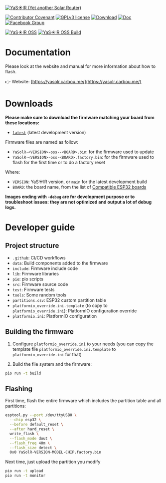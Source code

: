 [![YaS☀️lR (Yet another Solar Router)](https://yasolr.carbou.me/assets/img/logo.png)](https://yasolr.carbou.me/)

[![Contributor Covenant](https://img.shields.io/badge/Contributor%20Covenant-2.1-4baaaa.svg)](code_of_conduct.md)
[![GPLv3 license](https://img.shields.io/badge/License-GPLv3-blue.svg)](http://perso.crans.org/besson/LICENSE.html)
[![Download](https://img.shields.io/badge/Download-bin-green.svg)](https://yasolr.carbou.me/download)
[![Doc](https://img.shields.io/badge/Doc-html-green.svg)](https://yasolr.carbou.me/manual)
[![Facebook Group](https://img.shields.io/badge/Facebook-group-blue.svg?logo=Facebook&logoColor=white)](https://www.facebook.com/groups/yasolr)

[![YaS☀️lR OSS](https://img.shields.io/badge/YaSolR%20OSS-sources-green.svg)](https://github.com/mathieucarbou/YaSolR-OSS/) [![YaS☀️lR OSS Build](https://github.com/mathieucarbou/YaSolR-OSS/actions/workflows/build-oss.yml/badge.svg?branch=main)](https://github.com/mathieucarbou/YaSolR-OSS/actions/workflows/build-oss.yml)

# Documentation

Please look at the website and manual for more information about how to flash.

👉 Website: [https://yasolr.carbou.me/](https://yasolr.carbou.me/)

# Downloads

**Please make sure to download the firmware matching your board from these locations:**

- [`latest`](https://github.com/mathieucarbou/YaSolR-OSS/releases/tag/latest) (latest development version)

Firmware files are named as follow:

- `YaSolR-<VERSION>-oss--<BOARD>.bin`: for the firmware used to update
- `YaSolR-<VERSION>-oss-<BOARD>.factory.bin`: for the firmware used to flash for the first time or to do a factory reset

Where:

- `VERSION`: YaS☀️lR version, or `main` for the latest development build
- `BOARD`: the board name, from the list of [Compatible ESP32 boards](https://yasolr.carbou.me/build#compatible-esp32-boards)

**Images ending with `-debug` are for development purpose or to troubleshoot issues: they are not optimized and output a lot of debug logs.**

# Developer guide

## Project structure

- `.github`: CI/CD workflows
- `data`: Build components added to the firmware
- `include`: Firmware include code
- `lib`: Firmware libraries
- `pio`: pio scripts
- `src`: Firmware source code
- `test`: Firmware tests
- `tools`: Some random tools
- `partitions.csv`: ESP32 custom partition table
- `platformio_override.ini.template` (to copy to `platformio_override.ini`): PlatformIO configuration override
- `platformio.ini`: PlatformIO configuration

## Building the firmware

1. Configure `platformio_override.ini` to your needs (you can copy the template file `platformio_override.ini.template` to `platformio_override.ini` for that)

2. Build the file system and the firmware:

```bash
pio run -t build
```

## Flashing

First time, flash the entire firmware which includes the partition table and all partitions:

```bash
esptool.py --port /dev/ttyUSB0 \
  --chip esp32 \
  --before default_reset \
  --after hard_reset \
  write_flash \
  --flash_mode dout \
  --flash_freq 40m \
  --flash_size detect \
  0x0 YaSolR-VERSION-MODEL-CHIP.factory.bin
```

Next time, just upload the partition you modify

```bash
pio run -t upload
pio run -t monitor
```
